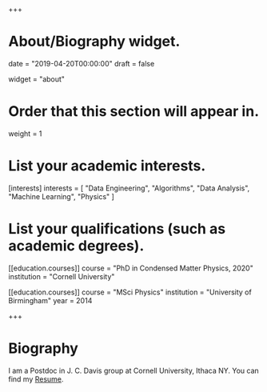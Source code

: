 +++
# About/Biography widget.

date = "2019-04-20T00:00:00"
draft = false

widget = "about"

# Order that this section will appear in.
weight = 1

# List your academic interests.
[interests]
  interests = [
    "Data Engineering",
    "Algorithms", "Data Analysis",
    "Machine Learning",
    "Physics"
  ]

# List your qualifications (such as academic degrees).
[[education.courses]]
  course = "PhD in Condensed Matter Physics, 2020"
  institution = "Cornell University"
   

[[education.courses]]
  course = "MSci Physics"
  institution = "University of Birmingham"
  year = 2014
 
+++

# Biography

I am a Postdoc in J. C. Davis group at Cornell University, Ithaca NY. You can find my [Resume](home/YiXueChongResume2021.pdf).
